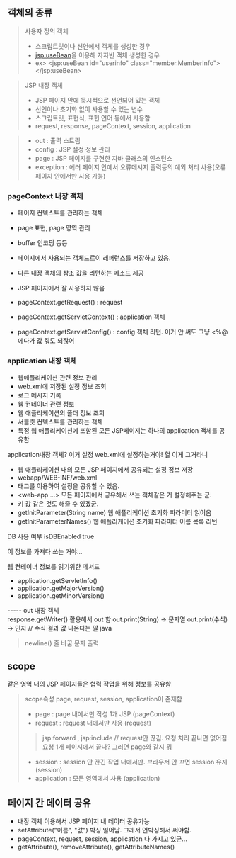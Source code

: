## 객체의 종류
> 사용자 정의 객체
> - 스크립트릿이나 선언에서 객체를 생성한 경우
> - <jsp:useBean>을 이용해 자자빈 객체 생성한 경우
> - ex> <jsp:useBean id="userinfo" class="member.MemberInfo"> </jsp:useBean>

> JSP 내장 객체
> - JSP 페이지 안에 묵시적으로 선언되어 있는 객체
> - 선언이나 초기화 없이 사용할 수 있는 변수
> - 스크립트릿, 표현식, 표현 언어 등에서 사용함
> - request, response, pageContext, session, application

> - out : 출력 스트림
> - config : JSP 설정 정보 관리
> - page : JSP 페이지를 구현한 자바 클래스의 인스턴스
> - exception : 에러 페이지 안에서 오류메시지 출력등의 예외 처리 사용(오류페이지 안에서만 사용 가능)

### pageContext 내장 객체
- 페이지 컨텍스트를 관리하는 객체
- page 표현, page 영역 관리
- buffer 인코딩 등등
- 페이지에서 사용되는 객체드르이 레퍼런스를 저장하고 있음.
- 다른 내장 객체의 참조 값을 리턴하는 메소드 제공
- JSP 페이지에서 잘 사용하지 않음

- pageContext.getRequest() : request
- pageContext.getServletContext() : application 객체
- pageContext.getServletConfig() : config 객체 리턴. 이거 안 써도 그냥 <%@에다가 값 줘도 되잖어

### application 내장 객체
- 웹애플리케이션 관련 정보 관리
- web.xml에 저장된 설정 정보 조회
- 로그 메시지 기록
- 웹 컨테이너 관련 정보
- 웹 애플리케이션의 폴더 정보 조회
- 서블릿 컨텍스트를 관리하는 객체
- 특정 웹 애플리케이션에 포함된 모든 JSP페이지는 하나의 application 객체를 공유함

application내장 객체? 이거 설정 web.xml에 설정하는거야!
헐 이게 그거라니
- 웹 애플리케이션 내의 모든 JSP 페이지에서 공유되는 설정 정보 저장
- webapp/WEB-INF/web.xml
- <context-param>태그를 이용하여 설정을 공유할 수 있음.
- <web-app ...>
모든 페이지에서 공유해서 쓰는 객체같은 거 설정해주는 군.
- 키 값 같은 것도 해줄 수 있겠군.
- getInitParameter(String name) 웹 애플리케이션 초기화 파라미터 읽어옴
- getInitParameterNames() 웹 애플리케이션 초기화 파라미터 이름 목록 리턴

<context-param>
    <description>DB 사용 여부</description>
    <param-name>isDBEnabled</param-name>
    <param-value>true</param-value>
</context-param>

이 정보를 가져다 쓰는 거야...  

웹 컨테이너 정보를 읽기위한 메서드
- application.getServletInfo()
- application.getMajorVersion()
- application.getMinorVersion()  

----- out 내장 객체  
response.getWriter() 활용해서 out 함
out.print(String) -> 문자열
out.print(수식) -> 인자 // 수식 결과 값 나온다는 말 java


> newline() 줄 바꿈 문자 출력

## scope
같은 영역 내의 JSP 페이지들은 협력 작업을 위해 정보를 공유함

> scope속성 page, request, session, application이 존재함
> - page : page 내에서만 작성 1개 JSP (pageContext)
> - request : request 내에서만 사용 (request)
>> jsp:forward , jsp:include // request안 끊김.
>> 요청 처리 끝나면 없어짐. 요청 1개 페이지에서 끝나? 그러면 page와 같지 뭐
> - session : session 안 끊긴 작업 내에서만. 브라우저 안 끄면 session 유지 (session)
> - application : 모든 영역에서 사용 (application)

## 페이지 간 데이터 공유
- 내장 객체 이용해서 JSP 페이지 내 데이터 공유가능
- setAttribute("이름", "값") 박싱 일어남. 그래서 언박싱해서 써야함.
- pageContext, request, session, application 다 가지고 있군...
- getAttribute(), removeAttribute(), getAttributeNames()

